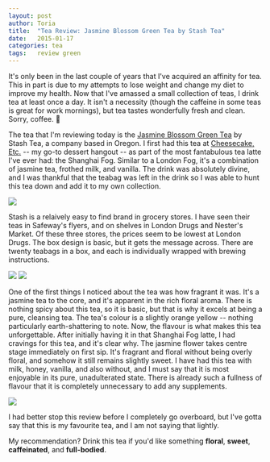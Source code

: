 ```yaml
---
layout:	post
author:	Toria
title:	"Tea Review: Jasmine Blossom Green Tea by Stash Tea"
date:	2015-01-17
categories:	tea
tags:	review green
---
```


It's only been in the last couple of years that I've acquired an affinity for tea. This in part is due to my attempts to lose weight and change my diet to improve my health. Now that I've amassed a small collection of teas, I drink tea at least once a day. It isn't a necessity (though the caffeine in some teas is great for work mornings), but tea tastes wonderfully fresh and clean. Sorry, coffee. :tea:

The tea that I'm reviewing today is the [Jasmine Blossom Green Tea][stash] by Stash Tea, a company based in Oregon. I first had this tea at [Cheesecake, Etc.][cheesecake] -- my go-to dessert hangout -- as part of the most fantabulous tea latte I've ever had: the Shanghai Fog. Similar to a London Fog, it's a combination of jasmine tea, frothed milk, and vanilla. The drink was absolutely divine, and I was thankful that the teabag was left in the drink so I was able to hunt this tea down and add it to my own collection.

[<img class="content-img" src="https://s3-us-west-2.amazonaws.com/img.toriatalks/tea/tea001-4.jpg">](https://s3-us-west-2.amazonaws.com/img.toriatalks/tea/tea001-4.jpg)

Stash is a relaively easy to find brand in grocery stores. I have seen their teas in Safeway's flyers, and on shelves in London Drugs and Nester's Market. Of these three stores, the prices seem to be lowest at London Drugs. The box design is basic, but it gets the message across. There are twenty teabags in a box, and each is individually wrapped with brewing instructions.

[<img class="content-img" src="https://s3-us-west-2.amazonaws.com/img.toriatalks/tea/tea001-1.jpg">](https://s3-us-west-2.amazonaws.com/img.toriatalks/tea/tea001-1.jpg)
[<img class="content-img" src="https://s3-us-west-2.amazonaws.com/img.toriatalks/tea/tea001-2.jpg">](https://s3-us-west-2.amazonaws.com/img.toriatalks/tea/tea001-2.jpg)

One of the first things I noticed about the tea was how fragrant it was. It's a jasmine tea to the core, and it's apparent in the rich floral aroma. There is nothing spicy about this tea, so it is basic, but that is why it excels at being a pure, cleansing tea. The tea's colour is a slightly orange yellow -- nothing particularly earth-shattering to note. Now, the flavour is what makes this tea unforgettable. After initially having it in that Shanghai Fog latte, I had cravings for this tea, and it's clear why. The jasmine flower takes centre stage immediately on first sip. It's fragrant and floral without being overly floral, and somehow it still remains slightly sweet. I have had this tea with milk, honey, vanilla, and also without, and I must say that it is most enjoyable in its pure, unadulterated state. There is already such a fullness of flavour that it is completely unnecessary to add any supplements.

[<img class="content-img" src="https://s3-us-west-2.amazonaws.com/img.toriatalks/tea/tea001-3.jpg">](https://s3-us-west-2.amazonaws.com/img.toriatalks/tea/tea001-3.jpg)

I had better stop this review before I completely go overboard, but I've gotta say that this is my favourite tea, and I am not saying that lightly.

My recommendation? Drink this tea if you'd like something **floral**, **sweet**, **caffeinated**, and **full-bodied**.

[stash]: http://www.stashtea.com/Stash-Tea-Jasmine-Blossom-Green/dp/B005DM5FWS
[cheesecake]: http://www.cheesecakeetc.com/
